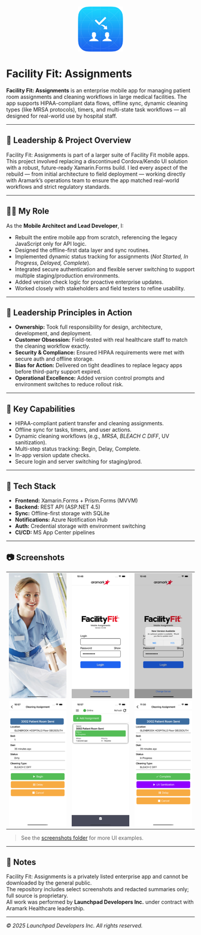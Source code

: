 <p align="center">
  <img src="./screenshots/app-icon.png" alt="App Icon" width="120" />
</p>

# Facility Fit: Assignments

**Facility Fit: Assignments** is an enterprise mobile app for managing patient room assignments and cleaning workflows in large medical facilities. The app supports HIPAA-compliant data flows, offline sync, dynamic cleaning types (like MRSA protocols), timers, and multi-state task workflows — all designed for real-world use by hospital staff.

---

## 🔹 Leadership & Project Overview

Facility Fit: Assignments is part of a larger suite of Facility Fit mobile apps. This project involved replacing a discontinued Cordova/Kendo UI solution with a robust, future-ready Xamarin.Forms build. I led every aspect of the rebuild — from initial architecture to field deployment — working directly with Aramark’s operations team to ensure the app matched real-world workflows and strict regulatory standards.

---

## 🧑‍💼 My Role

As the **Mobile Architect and Lead Developer**, I:
- Rebuilt the entire mobile app from scratch, referencing the legacy JavaScript only for API logic.
- Designed the offline-first data layer and sync routines.
- Implemented dynamic status tracking for assignments (*Not Started, In Progress, Delayed, Complete*).
- Integrated secure authentication and flexible server switching to support multiple staging/production environments.
- Added version check logic for proactive enterprise updates.
- Worked closely with stakeholders and field testers to refine usability.

---

## 🧭 Leadership Principles in Action

- **Ownership:** Took full responsibility for design, architecture, development, and deployment.
- **Customer Obsession:** Field-tested with real healthcare staff to match the cleaning workflow exactly.
- **Security & Compliance:** Ensured HIPAA requirements were met with secure auth and offline storage.
- **Bias for Action:** Delivered on tight deadlines to replace legacy apps before third-party support expired.
- **Operational Excellence:** Added version control prompts and environment switches to reduce rollout risk.

---

## 🚀 Key Capabilities

- HIPAA-compliant patient transfer and cleaning assignments.
- Offline sync for tasks, timers, and user actions.
- Dynamic cleaning workflows (e.g., *MRSA*, *BLEACH C DIFF*, UV sanitization).
- Multi-step status tracking: Begin, Delay, Complete.
- In-app version update checks.
- Secure login and server switching for staging/prod.

---

## 🧰 Tech Stack

- **Frontend:** Xamarin.Forms + Prism.Forms (MVVM)
- **Backend:** REST API (ASP.NET 4.5)
- **Sync:** Offline-first storage with SQLite
- **Notifications:** Azure Notification Hub
- **Auth:** Credential storage with environment switching
- **CI/CD:** MS App Center pipelines

---

## 📷 Screenshots

<table>
  <tr>
    <td align="center">
      <img src="./screenshots/assignments-01.png" alt="Splash screen with facility staff branding" width="200"/>
    </td>
    <td align="center">
      <img src="./screenshots/assignments-02.png" alt="Login screen with custom branding and server switch" width="200"/>
    </td>
    <td align="center">
      <img src="./screenshots/assignments-03.png" alt="Version control prompt for update available" width="200"/>
    </td>
  </tr>
  <tr>
    <td align="center">
      <img src="./screenshots/assignments-04.png" alt="Patient room cleaning assignment with Begin, Delay, Cancel options" width="200"/>
    </td>
    <td align="center">
      <img src="./screenshots/assignments-05.png" alt="Assignments list showing real-time status and priority" width="200"/>
    </td>
    <td align="center">
      <img src="./screenshots/assignments-09.png" alt="Cleaning assignment task with UV sanitization option" width="200"/>
    </td>
  </tr>
</table>

> See the [screenshots folder](./screenshots/) for more UI examples.

---

## 🔐 Notes

Facility Fit: Assignments is a privately listed enterprise app and cannot be downloaded by the general public.  
The repository includes select screenshots and redacted summaries only; full source is proprietary.  
All work was performed by **Launchpad Developers Inc.** under contract with Aramark Healthcare leadership.

---

_© 2025 Launchpad Developers Inc. All rights reserved._
